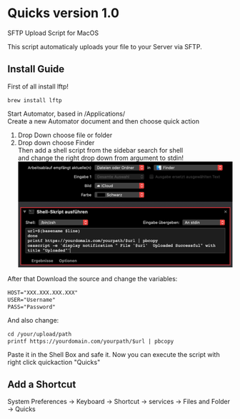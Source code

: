 # Quicks version 1.0
SFTP Upload Script for MacOS

This script automaticaly uploads your file to your Server via SFTP.
## Install Guide
First of all install lftp!  
```
brew install lftp
```
Start Automator, based in /Applications/  
Create a new Automator document and then choose quick action  
1. Drop Down choose file or folder  
2. Drop down choose Finder  
Then add a shell script from the sidebar search for shell  
and change the right drop down from argument to stdin!
![Service](https://raw.githubusercontent.com/Nekogami-dono/Quicks/master/service.png)

After that Download the source and change the variables:
```
HOST="XXX.XXX.XXX.XXX"
USER="Username"
PASS="Password"
```
  And also change: 
```
cd /your/upload/path
printf https://yourdomain.com/yourpath/$url | pbcopy
```
Paste it in the Shell Box and safe it.
Now you can execute the script with right click quickaction "Quicks"  
## Add a Shortcut
System Preferences -> Keyboard -> Shortcut -> services -> Files and Folder -> Quicks
